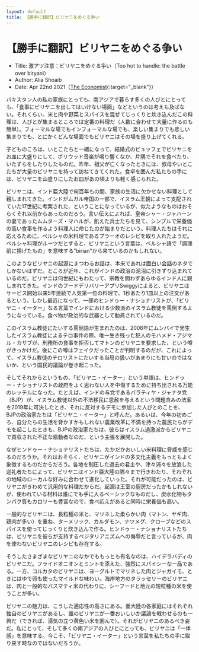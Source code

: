 ```yaml
---
layout: default
title: 【勝手に翻訳】ビリヤニをめぐる争い
---
```


<style>
img{
	display: block;
	width: 200px;
  margin: auto;
}
</style>

# 【勝手に翻訳】ビリヤニをめぐる争い

- Title: 激アツ注意：ビリヤニをめぐる争い（Too hot to handle: the battle over biryani）
- Author: Alia Shoaib
- Date: Apr 22nd 2021（[The Economist](https://www.economist.com/1843/2021/04/22/too-hot-to-handle-the-battle-over-biryani){:target="_blank"}）

パキスタン人の私の家族にとっても、南アジアで暮らす多くの人びとにとっても、「食事にビリヤニを出してはいけない場面」などというのは考えも及ばない。それくらい、米と肉や野菜とスパイスを混ぜてじっくりと炊き込んだこの料理は、人びとが集まるところでは定番の料理だ（人数に合わせて大量に作るのも簡単）。フォーマルな場でもインフォーマルな場でも、楽しい集まりでも悲しい集まりでも、とにかくどんな場面でもビリヤニはその場を盛り上げてくれる。

子どものころは、いとこたちと一緒になって、結婚式のビュッフェでビリヤニをお皿に大盛りにして、ボリウッド音楽が鳴り響くなか、片隅でそれを食べたり、いたずらをしたりしたものだ。昨年、祖父が亡くなったときには、叔母やいとこたちが大量のビリヤニを持って訪ねてきてくれた。食卓を囲んだ私たちの手には、ビリヤニを山盛りにしたお皿があの頃よりも軽く感じられた。

ビリヤニは、インド亜大陸で何百年もの間、家族の生活に欠かせない料理として親しまれてきた。インドがムガル帝国の一部で、イスラム王朝によって支配されていた17世紀に考案された、ということになっているが、似たようなものはおそらくそれ以前からあったのだろう。言い伝えによれば、皇帝シャー・ジャハーンの妻であったムムターズ・マハルが、飢えた兵士たちを見て、シンプルで栄養価の高い食事を作るよう料理人に命じたのが始まりだという。料理人たちはそれに応えるために、ペルシャの米料理であるプラーオのレシピを取り入れたようだ。ペルシャ料理がルーツだとすると、ビリヤニという言葉は、ペルシャ語で「調理前に揚げたもの」を意味する"birian"から来ているのかもしれない。

このようなビリヤニの起源にまつわるお話は、本来であれは面白い会話のネタでしかないはずだ。ところが近年、これがインドの政治の泥沼に引きずり込まれているのだ。ビリヤニは何世紀にもわたって、宗教を問わずあらゆるインド人に親しまれてきた。インドのフードデリバリーアプリSwiggyによると、ビリヤニはサービス開始以来5年連続で人気第一位の料理で、1秒あたり1皿以上の注文があるという。しかし最近になって、一部のヒンドゥー・ナショナリストが、「ビリヤニ・イーター」なる言葉でインドにおける少数派のイスラム教徒を罵倒するようになっている。食べ物が政治的な武器として動員されているのだ。

このイスラム教徒にたいする罵倒語が生まれたのは、2008年にムンバイで発生したイスラム教徒によるテロ事件の際、唯一生き残った犯人のモハメド・アジマル・カサブが、刑務所の食事を拒否してマトンのビリヤニを要求した、という噂がきっかけだ。後にこの噂はフェイクだったことが判明するのだが、これによって、イスラム教徒のテロリストにたいする当局の扱いがあまりにも甘いのではないか、という国民的議論が巻き起こった。

そしてそれからというもの、「ビリヤニ・イーター」という単語は、ヒンドゥー・ナショナリストの政府をよく思わない人を中傷するために持ち出される万能のレッテルになった。たとえば、インドの与党であるバラティヤ・ジャナタ党（BJP）が、イスラム教徒以外の不法移民に恩赦を与えるという問題含みの法案を2019年に可決したとき、それに反対するデモに参加した人びとのことを、BJPの政治家たちは「ビリヤニ・イーター」と呼んだ。あるいは、今年の初めごろ、自分たちの生活を脅かすかもしれない農業改革に不満を持った農民たちがデモを起こしたときも、BJPの政治家たちは、彼らはイスラム過激派からビリヤニで買収された不正な扇動者なのだ、という主張を展開した。

なぜヒンドゥー・ナショナリストたちは、たかだかおいしい米料理に脅威を感じるのだろうか。それはおそらく、ビリヤニがインドの多文化主義をもっともよく象徴するものだからだろう。各地を制圧した過去の君主や、津々浦々を放浪した巡礼者たちによって、ビリヤニはインド亜大陸の隅々まで行きわたり、それぞれの地域のローカルな好みに合わせて進化していった。それが可能だったのは、ビリヤニがきわめて汎用的な料理だからだ。起源は王室の厨房だったかもしれないが、使われている材料は誰にでも手に入るベーシックなものだし、炭水化物もタンパク質もカロリーも豊富なので、食べ応えがあると同時に栄養価も高い。

一般的なビリヤニは、長粒種の米と、マリネした柔らかい肉（マトン、ヤギ肉、鶏肉が多い）を重ね、ターメリック、カルダモン、ナツメグ、クローブなどのスパイスを使ってじっくりと炊き込んで作る。ヒンドゥー・ナショナリストたちは、ビリヤニを彼らが支持するベジタリアニズムへの侮辱だと言っているが、肉を使わないビリヤニのレシピも存在する。

そうしたさまざまなビリヤニのなかでももっとも有名なのは、ハイデラバディのビリヤニだ。フライドオニオンとミントを添えた、強烈にスパイシーな一品である。一方、コルカタのビリヤニは、ヨーグルトでマリネした肉とジャガイモ、ときにはゆで卵も使ったマイルドな味わい。海岸地方のタラッセリーのビリヤニは、肉と一般的なバスマティ米の代わりに、シーフードと地元の短粒種の米を使うことが多い。

ビリヤニの魅力は、こうした適応性の高さにある。亜大陸の各家庭にはそれぞれ独自のビリヤニがあるし、誰のビリヤニが一番おいしいか議論を戦わせるのも一興だ（できれば、湯気の立つ黄色い米を囲んで）。それがビリヤニのあるべき姿だ。私にとって、そして多くの南アジアの人びとにとっても、ビリヤニは「一体感」を意味する。今こそ、「ビリヤニ・イーター」という言葉を私たちの手に取り戻す時なのではないだろうか。